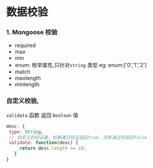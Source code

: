 # 数据校验
### 1. Mongoose 校验
 * required
 * max
 * min
 * enum: 枚举属性,只针对`string` 类型 eg: enum:['0','1','2']
 * match
 * maxlength
 * minlength
 
 ### 自定义校验,
 `validata` 函数 返回 `Boolean` 值
 
 ```javascript
desc: {
  type: String,
  // 自定义的验证器，如果通过验证返回true，没有通过则返回false
  validate: function(desc) {
      return desc.length >= 10;
    }
}
```

